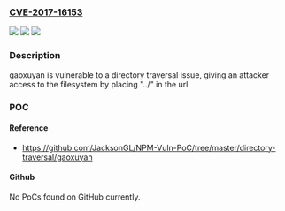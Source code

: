 ### [CVE-2017-16153](https://cve.mitre.org/cgi-bin/cvename.cgi?name=CVE-2017-16153)
![](https://img.shields.io/static/v1?label=Product&message=gaoxuyan%20node%20module&color=blue)
![](https://img.shields.io/static/v1?label=Version&message=n%2Fa&color=blue)
![](https://img.shields.io/static/v1?label=Vulnerability&message=Path%20Traversal%20(CWE-22)&color=brighgreen)

### Description

gaoxuyan is vulnerable to a directory traversal issue, giving an attacker access to the filesystem by placing "../" in the url.

### POC

#### Reference
- https://github.com/JacksonGL/NPM-Vuln-PoC/tree/master/directory-traversal/gaoxuyan

#### Github
No PoCs found on GitHub currently.

